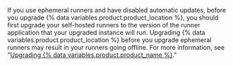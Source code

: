 If you use ephemeral runners and have disabled automatic updates, before you upgrade {% data variables.product.product_location %}, you should first upgrade your self-hosted runners to the version of the runner application that your upgraded instance will run. Upgrading {% data variables.product.product_location %} before you upgrade ephemeral runners may result in your runners going offline. For more information, see "[Upgrading {% data variables.product.product_name %}](/admin/enterprise-management/updating-the-virtual-machine-and-physical-resources/upgrading-github-enterprise-server)."
